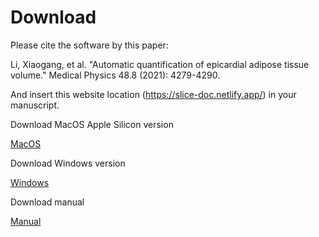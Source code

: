 # Download

Please cite the software by this paper:

Li, Xiaogang, et al. "Automatic quantification of epicardial adipose tissue volume." Medical Physics 48.8 (2021): 4279-4290.

And insert this website location (https://slice-doc.netlify.app/) in your manuscript.

Download MacOS Apple Silicon version

<a href='https://github.com/MountainAndMorning/EATSeg/releases/download/v3.0.0/TIMESlice-3.0.0-arm64.dmg'>MacOS</a>

Download Windows version

<a href='https://github.com/MountainAndMorning/EATSeg/releases/download/v3.0.1/TIMESlice.Setup.3.0.1.exe'>Windows</a>

Download manual

<a href="/TIMESlice manual.pdf" download>Manual</a>